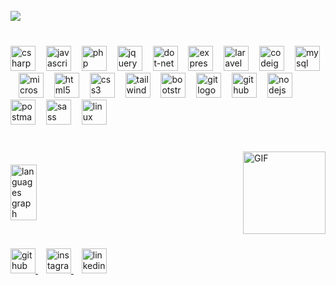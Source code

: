 <br clear="both">

<div align="left">
  <img src="https://profile-counter.glitch.me/alberthaciverdiyev1/count.svg?"  />
</div>

###

<br clear="both">

<div align="left">
  <img src="https://skillicons.dev/icons?i=cs" height="40" alt="csharp logo"  />
  <img width="9" />
  <img src="https://skillicons.dev/icons?i=js" height="40" alt="javascript logo"  />
  <img width="9" />
  <img src="https://skillicons.dev/icons?i=php" height="40" alt="php logo"  />
  <img width="9" />
  <img src="https://skillicons.dev/icons?i=jquery" height="40" alt="jquery logo"  />
  <img width="9" />
  <img src="https://skillicons.dev/icons?i=dotnet" height="40" alt="dot-net logo"  />
  <img width="9" />
  <img src="https://skillicons.dev/icons?i=express" height="40" alt="express logo"  />
  <img width="9" />
  <img src="https://skillicons.dev/icons?i=laravel" height="40" alt="laravel logo"  />
  <img width="9" />
  <img src="https://cdn.simpleicons.org/codeigniter/EF4223" height="40" alt="codeigniter logo"  />
  <img width="9" />  
  <img src="https://skillicons.dev/icons?i=mysql" height="40" alt="mysql logo"  />
  <img width="9" />
  <img src="https://cdn.jsdelivr.net/gh/devicons/devicon/icons/microsoftsqlserver/microsoftsqlserver-plain.svg" height="40" alt="microsoftsqlserver logo"  />
  <img width="9" />  
  <img src="https://skillicons.dev/icons?i=html" height="40" alt="html5 logo"  />
  <img width="9" />
  <img src="https://skillicons.dev/icons?i=css" height="40" alt="css3 logo"  />
  <img width="9" />
  <img src="https://skillicons.dev/icons?i=tailwind" height="40" alt="tailwindcss logo"  />
  <img width="9" />
  <img src="https://skillicons.dev/icons?i=bootstrap" height="40" alt="bootstrap logo"  />
  <img width="9" />
  <img src="https://skillicons.dev/icons?i=git" height="40" alt="git logo"  />
  <img width="9" />
  <img src="https://skillicons.dev/icons?i=github" height="40" alt="github logo"  />
  <img width="9" />
  <img src="https://skillicons.dev/icons?i=nodejs" height="40" alt="nodejs logo"  />
  <img width="9" />
  <img src="https://skillicons.dev/icons?i=postman" height="40" alt="postman logo"  />
  <img width="9" />
  <img src="https://skillicons.dev/icons?i=sass" height="40" alt="sass logo"  />
  <img width="9" />
  <img src="https://skillicons.dev/icons?i=linux" height="40" alt="linux logo"  />
</div>

###

<br clear="both">
<div style="display: flex; justify-content: space-between; align-items: center;">
  <img src="https://github-readme-stats.vercel.app/api/top-langs/?username=alberthaciverdiyev1&theme=dark&hide_border=false&include_all_commits=true&count_private=true&layout=compact" alt="languages graph" style="width: 29%; margin-right: 10px;"/>
  <img width="9" />
  <img height="132" src="https://media1.tenor.com/m/JIS_KDKKsgYAAAAd/guaton-computadora.gif" alt="GIF" style="margin-left: auto;"/>
</div>




###

<div align="left">
  <a href="https://github.com/ishahajiverdiyev" target="_blank">
  <img src="https://skillicons.dev/icons?i=github" height="40" alt="github logo"  />
  </a>
<img width="9" /> 
  <a href="https://instagram.com/albert.apk" target="_blank">  <img src="https://skillicons.dev/icons?i=instagram" height="40" alt="instagram logo"  />  </a>
<img width="9" />
    <a href="https://www.linkedin.com/in/albert-haciverdiyev-983255259" target="_blank">  <img src="https://skillicons.dev/icons?i=linkedin" height="40" alt="linkedin logo"  />  </a>
</div>
